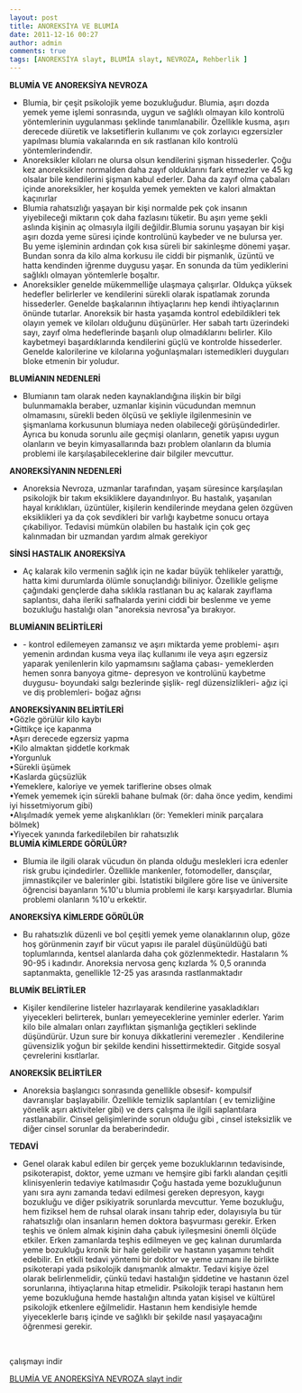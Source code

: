 ```yaml
---
layout: post
title: ANOREKSİYA VE BLUMİA
date: 2011-12-16 00:27
author: admin
comments: true
tags: [ANOREKSİYA slayt, BLUMİA slayt, NEVROZA, Rehberlik ]
---
```

<div><strong>BLUMİA VE ANOREKSİYA NEVROZA</strong></div>
<div>
<ul>
	<li>Blumia, bir çeşit psikolojik yeme bozukluğudur. Blumia, aşırı dozda yemek yeme işlemi sonrasında, uygun ve sağlıklı olmayan kilo kontrolü yöntemlerinin uygulanması şeklinde tanımlanabilir. Özellikle kusma, aşırı derecede diüretik ve laksetiflerin kullanımı ve çok zorlayıcı egzersizler yapılması blumia vakalarında en sık rastlanan kilo kontrolü yöntemlerindendir.</li>
	<li>Anoreksikler kiloları ne olursa olsun kendilerini şişman hissederler. Çoğu kez anoreksikler normalden daha zayıf olduklarını fark etmezler ve 45 kg olsalar bile kendilerini şişman kabul ederler. Daha da zayıf olma çabaları içinde anoreksikler, her koşulda yemek yemekten ve kalori almaktan kaçınırlar</li>
	<li>Blumia rahatsızlığı yaşayan bir kişi normalde pek çok insanın yiyebileceği miktarın çok daha fazlasını tüketir. Bu aşırı yeme şekli aslında kişinin aç olmasıyla ilgili değildir.Blumia sorunu yaşayan bir kişi aşırı dozda yeme süresi içinde kontrolünü kaybeder ve ne bulursa yer. Bu yeme işleminin ardından çok kısa süreli bir sakinleşme dönemi yaşar. Bundan sonra da kilo alma korkusu ile ciddi bir pişmanlık, üzüntü ve hatta kendinden iğrenme duygusu yaşar. En sonunda da tüm yediklerini sağlıklı olmayan yöntemlerle boşaltır.</li>
	<li>Anoreksikler genelde mükemmelliğe ulaşmaya çalışırlar. Oldukça yüksek hedefler belirlerler ve kendilerini sürekli olarak ispatlamak zorunda hissederler. Genelde başkalarının ihtiyaçlarını hep kendi ihtiyaçlarının önünde tutarlar. Anoreksik bir hasta yaşamda kontrol edebildikleri tek olayın yemek ve kiloları olduğunu düşünürler. Her sabah tartı üzerindeki sayı, zayıf olma hedeflerinde başarılı olup olmadıklarını belirler. Kilo kaybetmeyi başardıklarında kendilerini güçlü ve kontrolde hissederler. Genelde kalorilerine ve kilolarına yoğunlaşmaları istemedikleri duyguları bloke etmenin bir yoludur.</li>
</ul>
<div><strong>BLUMİANIN NEDENLERİ</strong></div>
<div>
<ul>
	<li>Blumianın tam olarak neden kaynaklandığına ilişkin bir bilgi bulunmamakla beraber, uzmanlar kişinin vücudundan memnun olmamasını, sürekli beden ölçüsü ve şekliyle ilgilenmesinin ve şişmanlama korkusunun blumiaya neden olabileceği görüşündedirler. Ayrıca bu konuda sorunlu aile geçmişi olanların, genetik yapısı uygun olanların ve beyin kimyasallarında bazı problem olanların da blumia problemi ile karşılaşabileceklerine dair bilgiler mevcuttur.</li>
</ul>
<div><strong>ANOREKSİYANIN NEDENLERİ</strong></div>
<div>
<ul>
	<li>Anoreksia Nevroza, uzmanlar tarafından, yaşam süresince karşılaşılan psikolojik bir takım eksikliklere dayandırılıyor. Bu hastalık, yaşanılan hayal kırıklıkları, üzüntüler, kişilerin kendilerinde meydana gelen özgüven eksiklikleri ya da çok sevdikleri bir varlığı kaybetme sonucu ortaya çıkabiliyor. Tedavisi mümkün olabilen bu hastalık için çok geç kalınmadan bir uzmandan yardım almak gerekiyor</li>
</ul>
<div><strong>SİNSİ HASTALIK ANOREKSİYA</strong></div>
<div>
<ul>
	<li>Aç kalarak kilo vermenin sağlık için ne kadar büyük tehlikeler yarattığı, hatta kimi durumlarda ölümle sonuçlandığı biliniyor. Özellikle gelişme çağındaki gençlerde daha sıklıkla rastlanan bu aç kalarak zayıflama saplantısı, daha ileriki safhalarda yerini ciddi bir beslenme ve yeme bozukluğu hastalığı olan "anoreksia nevrosa"ya bırakıyor.</li>
</ul>
<div><strong>BLUMİANIN BELİRTİLERİ</strong></div>
<div>
<ul>
	<li>- kontrol edilemeyen zamansız ve aşırı miktarda yeme problemi- aşırı yemenin ardından kusma veya ilaç kullanımı ile veya aşırı egzersiz yaparak yenilenlerin kilo yapmamsını sağlama çabası- yemeklerden hemen sonra banyoya gitme- depresyon ve kontrolünü kaybetme duygusu- boyundaki salgı bezlerinde şişlik- regl düzensizlikleri- ağız içi ve diş problemleri- boğaz ağrısı</li>
</ul>
<div><strong>ANOREKSİYANIN BELİRTİLERİ</strong></div>
<div>
<div>
<div>•Gözle görülür kilo kaybı</div>
<div>•Gittikçe içe kapanma</div>
<div>•Aşırı derecede egzersiz yapma</div>
<div>•Kilo almaktan şiddetle korkmak</div>
<div>•Yorgunluk</div>
<div>•Sürekli üşümek</div>
<div>•Kaslarda güçsüzlük</div>
<div>•Yemeklere, kaloriye ve yemek tariflerine obses olmak</div>
<div>•Yemek yememek için sürekli bahane bulmak (ör: daha önce yedim, kendimi iyi hissetmiyorum gibi)</div>
<div>•Alışılmadık yemek yeme alışkanlıkları (ör: Yemekleri minik parçalara bölmek)</div>
<div>•Yiyecek yanında farkedilebilen bir rahatsızlık</div>
<div>
<div><strong>BLUMİA KİMLERDE GÖRÜLÜR?</strong></div>
<div>
<ul>
	<li>Blumia ile ilgili olarak vücudun ön planda olduğu meslekleri icra edenler risk grubu içindedirler. Özellikle mankenler, fotomodeller, dansçılar, jimnastikçiler ve balerinler gibi. İstatistiki bilgilere göre lise ve üniversite öğrencisi bayanların %10'u blumia problemi ile karşı karşıyadırlar. Blumia problemi olanların %10'u erkektir.</li>
</ul>
<div><strong>ANOREKSİYA KİMLERDE GÖRÜLÜR</strong></div>
<div>
<ul>
	<li>Bu rahatsızlık düzenli ve bol çeşitli yemek yeme olanaklarının olup, göze hoş görünmenin zayıf bir vücut yapısı ile paralel düşünüldüğü bati toplumlarında, kentsel alanlarda daha çok gözlenmektedir. Hastaların % 90-95 i kadındır. Anoreksia nervosa genç kızlarda % 0,5 oranında saptanmakta, genellikle 12-25 yas arasında rastlanmaktadır</li>
</ul>
<div><strong>BLUMİK BELİRTİLER</strong></div>
<div>
<ul>
	<li>Kişiler kendilerine listeler hazırlayarak kendilerine yasakladıkları yiyecekleri belirterek, bunları yemeyeceklerine yeminler ederler. Yarim kilo bile almaları onları zayıflıktan şişmanlığa geçtikleri seklinde düşündürür. Uzun sure bir konuya dikkatlerini veremezler . Kendilerine güvensizlik yoğun bir şekilde kendini hissettirmektedir. Gitgide sosyal çevrelerini kısıtlarlar.</li>
</ul>
<div><strong>ANOREKSİK BELİRTİLER</strong></div>
<div>
<ul>
	<li>Anoreksia başlangıcı sonrasında genellikle obsesif- kompulsif davranışlar başlayabilir. Özellikle temizlik saplantıları ( ev temizliğine yönelik aşırı aktiviteler gibi) ve ders çalışma ile ilgili saplantılara rastlanabilir. Cinsel gelişimlerinde sorun olduğu gibi , cinsel isteksizlik ve diğer cinsel sorunlar da beraberindedir.</li>
</ul>
<div><strong>TEDAVİ</strong></div>
<div>
<ul>
	<li>Genel olarak kabul edilen bir gerçek yeme bozukluklarının tedavisinde, psikoterapist, doktor, yeme uzmanı ve hemşire gibi farklı alandan çeşitli klinisyenlerin tedaviye katılmasıdır Çoğu hastada yeme bozukluğunun yanı sıra aynı zamanda tedavi edilmesi gereken depresyon, kaygı bozukluğu ve diğer psikiyatrik sorunlarda mevcuttur. Yeme bozukluğu, hem fiziksel hem de ruhsal olarak insanı tahrip eder, dolayısıyla bu tür rahatsızlığı olan insanların hemen doktora başvurması gerekir. Erken teşhis ve önlem almak kişinin daha çabuk iyileşmesini önemli ölçüde etkiler. Erken zamanlarda teşhis edilmeyen ve geç kalınan durumlarda yeme bozukluğu kronik bir hale gelebilir ve hastanın yaşamını tehdit edebilir. En etkili tedavi yöntemi bir doktor ve yeme uzmanı ile birlikte psikoterapi yada psikolojik danışmanlık almaktır. Tedavi kişiye özel olarak belirlenmelidir, çünkü tedavi hastalığın şiddetine ve hastanın özel sorunlarına, ihtiyaçlarına hitap etmelidir. Psikolojik terapi hastanın hem yeme bozukluğuna hemde hastalığın altında yatan kişisel ve kültürel psikolojik etkenlere eğilmelidir. Hastanın hem kendisiyle hemde yiyeceklerle barış içinde ve sağlıklı bir şekilde nasıl yaşayacağını öğrenmesi gerekir.</li>
</ul>
&nbsp;

çalışmayı indir

<a href="http://www.egitimvaktim.com/dosyalar/2011/12/BLUMİA-VE-ANOREKSİYA-NEVROZA.ppt" target="_blank" class="myl">BLUMİA VE ANOREKSİYA NEVROZA slayt indir</a>

</div>
</div>
</div>
</div>
</div>
</div>
</div>
</div>
</div>
</div>
</div>
</div>
</div>
